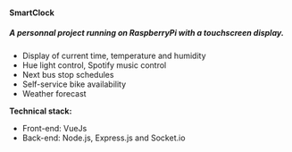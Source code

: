 #### SmartClock
##### A personnal project running on RaspberryPi with a touchscreen display.

- Display of current time, temperature and humidity
- Hue light control, Spotify music control
- Next bus stop schedules
- Self-service bike availability
- Weather forecast

**Technical stack:**
- Front-end: VueJs
- Back-end: Node.js, Express.js and Socket.io


